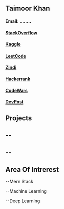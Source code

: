 ##  Taimoor Khan
#### Email: ........

#### [StackOverflow]()
#### [Kaggle](https://www.kaggle.com/taimoor2000)
#### [LeetCode](https://leetcode.com/taimooor/)
#### [Zindi]()
#### [Hackerrank]()
#### [CodeWars]()
#### [DevPost]()




## Projects
--
--
--
--

## Area Of Intrerest

--Mern Stack

--Machine Learning

--Deep Learning



